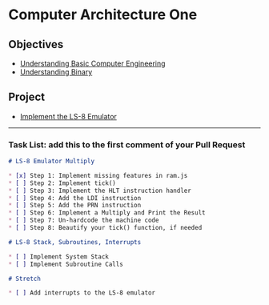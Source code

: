 # Computer Architecture One

## Objectives

* [Understanding Basic Computer Engineering](objectives/basic-comp-eng)
* [Understanding Binary](objectives/binary)

## Project

* [Implement the LS-8 Emulator](project/ls8)

---

### Task List: add this to the first comment of your Pull Request

```markdown
# LS-8 Emulator Multiply

* [x] Step 1: Implement missing features in ram.js
* [ ] Step 2: Implement tick()
* [ ] Step 3: Implement the HLT instruction handler
* [ ] Step 4: Add the LDI instruction
* [ ] Step 5: Add the PRN instruction
* [ ] Step 6: Implement a Multiply and Print the Result
* [ ] Step 7: Un-hardcode the machine code
* [ ] Step 8: Beautify your tick() function, if needed

# LS-8 Stack, Subroutines, Interrupts

* [ ] Implement System Stack
* [ ] Implement Subroutine Calls

# Stretch

* [ ] Add interrupts to the LS-8 emulator
```
